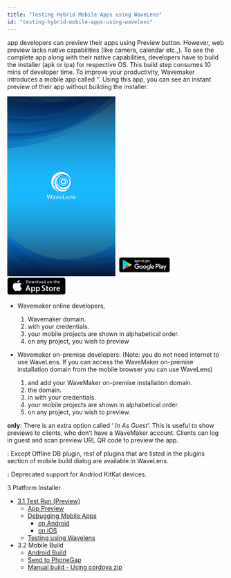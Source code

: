 ```yaml
---
title: "Testing Hybrid Mobile Apps using WaveLens"
id: "testing-hybrid-mobile-apps-using-wavelens"
---
```


app developers can preview their apps using Preview button. However, web preview lacks native capabilities (like camera, calendar etc.,). To see the complete app along with their native capabilities, developers have to build the installer (apk or ipa) for respective OS. This build step consumes 10 mins of developer time. To improve your productivity, Wavemaker introduces a mobile app called ‘’. Using this app, you can see an instant preview of their app without building the installer.

[![](../assets/wavelens.png)](../assets/wavelens.png)[![](../assets/google-play-badge.png)](https://play.google.com/store/apps/details?id=com.wavemaker.wavelens&hl=en) [![](../assets/App_Store_Badge.png)](https://itunes.apple.com/in/app/wavelens/id1146808805?mt=8)

- Wavemaker online developers,
    1. Wavemaker domain.
    2. with your credentials.
    3. your mobile projects are shown in alphabetical order.
    4. on any project, you wish to preview

- Wavemaker on-premise developers: (Note: you do not need internet to use WaveLens. If you can access the WaveMaker on-premise installation domain from the mobile browser you can use WaveLens)
    1. and add your WaveMaker on-premise installation domain.
    2. the domain.
    3. in with your credentials.
    4. your mobile projects are shown in alphabetical order.
    5. on any project, you wish to preview.

**only**: There is an extra option called ‘ _In As Guest_’. This is useful to show previews to clients, who don’t have a WaveMaker account. Clients can log in guest and scan preview URL QR code to preview the app.

: Except Offline DB plugin, rest of plugins that are listed in the plugins section of mobile build dialog are available in WaveLens.

**:** Deprecated support for Andriod KitKat devices.

3 Platform Installer

- [3.1 Test Run (Preview)](#)
    - [App Preview](/learn/hybrid-mobile/test-run/#preview)
    - [Debugging Mobile Apps](/learn/hybrid-mobile/debugging-mobile-apps/)
        - [on Android](/learn/hybrid-mobile/debugging-mobile-apps/#android)
        - [on iOS](/learn/hybrid-mobile/debugging-mobile-apps/#ios)
    - [Testing using Wavelens](#)
- 3.2 Mobile Build
    - [Android Build](/learn/hybrid-mobile/mobile-build/#android)
    - [Send to PhoneGap](/learn/hybrid-mobile/mobile-build-phonegap/#phonegap)
    - [Manual build - Using cordova zip](/learn/hybrid-mobile/mobile-build-manual/#manual)
